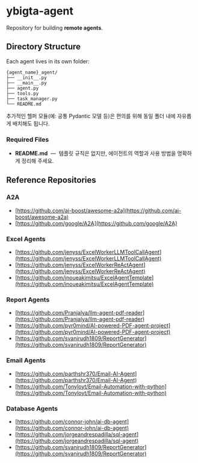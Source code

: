 # ybigta-agent

Repository for building **remote agents**.

## Directory Structure

Each agent lives in its own folder:

```text
{agent_name}_agent/
├── __init__.py
├── __main__.py
├── agent.py
├── tools.py
├── task_manager.py
└── README.md
```

추가적인 헬퍼 모듈(예: 공통 Pydantic 모델 등)은 편의를 위해 동일 폴더 내에 자유롭게 배치해도 됩니다.

### Required Files

* **README.md**  —  템플릿 규칙은 없지만, 에이전트의 역할과 사용 방법을 명확하게 정리해 주세요.

## Reference Repositories

### A2A

* [https://github.com/ai-boost/awesome-a2a](https://github.com/ai-boost/awesome-a2a)
* [https://github.com/google/A2A](https://github.com/google/A2A)

### Excel Agents

* [https://github.com/jenyss/ExcelWorkerLLMToolCallAgent](https://github.com/jenyss/ExcelWorkerLLMToolCallAgent)
* [https://github.com/jenyss/ExcelWorkerReActAgent](https://github.com/jenyss/ExcelWorkerReActAgent)
* [https://github.com/inoueakimitsu/ExcelAgentTemplate](https://github.com/inoueakimitsu/ExcelAgentTemplate)

### Report Agents

* [https://github.com/Pranjalya/llm-agent-pdf-reader](https://github.com/Pranjalya/llm-agent-pdf-reader)
* [https://github.com/pyr0mind/AI-powered-PDF-agent-project](https://github.com/pyr0mind/AI-powered-PDF-agent-project)
* [https://github.com/svanirudh1809/ReportGenerator](https://github.com/svanirudh1809/ReportGenerator)

### Email Agents

* [https://github.com/parthshr370/Email-AI-Agent](https://github.com/parthshr370/Email-AI-Agent)
* [https://github.com/Tonyloyt/Email-Automation-with-python](https://github.com/Tonyloyt/Email-Automation-with-python)

### Database Agents

* [https://github.com/connor-john/ai-db-agent](https://github.com/connor-john/ai-db-agent)
* [https://github.com/jorgeandrespadilla/sql-agent](https://github.com/jorgeandrespadilla/sql-agent)
* [https://github.com/svanirudh1809/ReportGenerator](https://github.com/svanirudh1809/ReportGenerator)
